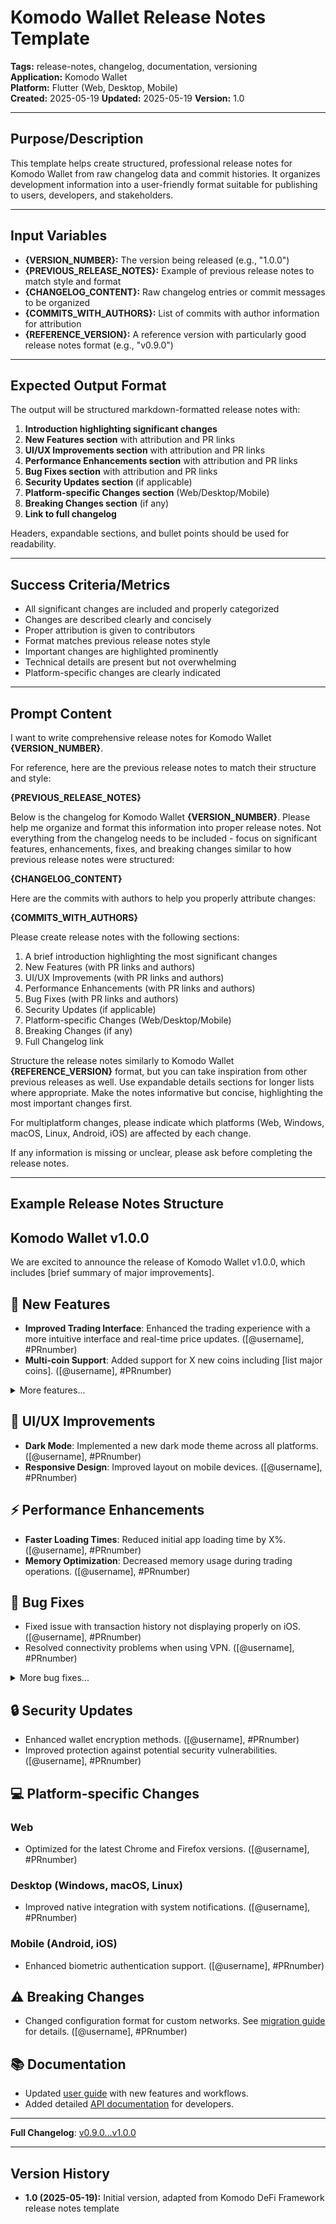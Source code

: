 # Komodo Wallet Release Notes Template

**Tags:** release-notes, changelog, documentation, versioning  
**Application:** Komodo Wallet  
**Platform:** Flutter (Web, Desktop, Mobile)  
**Created:** 2025-05-19
**Updated:** 2025-05-19
**Version:** 1.0

---

## Purpose/Description

This template helps create structured, professional release notes for Komodo Wallet from raw changelog data and commit histories. It organizes development information into a user-friendly format suitable for publishing to users, developers, and stakeholders.

---

## Input Variables

- **{VERSION_NUMBER}:** The version being released (e.g., "1.0.0")
- **{PREVIOUS_RELEASE_NOTES}:** Example of previous release notes to match style and format
- **{CHANGELOG_CONTENT}:** Raw changelog entries or commit messages to be organized
- **{COMMITS_WITH_AUTHORS}:** List of commits with author information for attribution
- **{REFERENCE_VERSION}:** A reference version with particularly good release notes format (e.g., "v0.9.0")

---

## Expected Output Format

The output will be structured markdown-formatted release notes with:

1. **Introduction highlighting significant changes**
2. **New Features section** with attribution and PR links
3. **UI/UX Improvements section** with attribution and PR links
4. **Performance Enhancements section** with attribution and PR links
5. **Bug Fixes section** with attribution and PR links
6. **Security Updates section** (if applicable)
7. **Platform-specific Changes section** (Web/Desktop/Mobile)
8. **Breaking Changes section** (if any)
9. **Link to full changelog**

Headers, expandable sections, and bullet points should be used for readability.

---

## Success Criteria/Metrics

- All significant changes are included and properly categorized
- Changes are described clearly and concisely
- Proper attribution is given to contributors
- Format matches previous release notes style
- Important changes are highlighted prominently
- Technical details are present but not overwhelming
- Platform-specific changes are clearly indicated

---

## Prompt Content

I want to write comprehensive release notes for Komodo Wallet **{VERSION_NUMBER}**.

For reference, here are the previous release notes to match their structure and style:

**{PREVIOUS_RELEASE_NOTES}**

Below is the changelog for Komodo Wallet **{VERSION_NUMBER}**. Please help me organize and format this information into proper release notes. Not everything from the changelog needs to be included - focus on significant features, enhancements, fixes, and breaking changes similar to how previous release notes were structured:

**{CHANGELOG_CONTENT}**

Here are the commits with authors to help you properly attribute changes:

**{COMMITS_WITH_AUTHORS}**

Please create release notes with the following sections:

1. A brief introduction highlighting the most significant changes
2. New Features (with PR links and authors)
3. UI/UX Improvements (with PR links and authors)
4. Performance Enhancements (with PR links and authors)
5. Bug Fixes (with PR links and authors)
6. Security Updates (if applicable)
7. Platform-specific Changes (Web/Desktop/Mobile)
8. Breaking Changes (if any)
9. Full Changelog link

Structure the release notes similarly to Komodo Wallet **{REFERENCE_VERSION}** format, but you can take inspiration from other previous releases as well. Use expandable details sections for longer lists where appropriate. Make the notes informative but concise, highlighting the most important changes first.

For multiplatform changes, please indicate which platforms (Web, Windows, macOS, Linux, Android, iOS) are affected by each change.

If any information is missing or unclear, please ask before completing the release notes.

---

## Example Release Notes Structure

## Komodo Wallet v1.0.0

We are excited to announce the release of Komodo Wallet v1.0.0, which includes [brief summary of major improvements].

## 🚀 New Features

- **Improved Trading Interface**: Enhanced the trading experience with a more intuitive interface and real-time price updates. ([@username], #PRnumber)
- **Multi-coin Support**: Added support for X new coins including [list major coins]. ([@username], #PRnumber)

<details>
<summary>More features...</summary>

- Additional feature 1 ([@username], #PRnumber)
- Additional feature 2 ([@username], #PRnumber)
</details>

## 🎨 UI/UX Improvements

- **Dark Mode**: Implemented a new dark mode theme across all platforms. ([@username], #PRnumber)
- **Responsive Design**: Improved layout on mobile devices. ([@username], #PRnumber)

## ⚡ Performance Enhancements

- **Faster Loading Times**: Reduced initial app loading time by X%. ([@username], #PRnumber)
- **Memory Optimization**: Decreased memory usage during trading operations. ([@username], #PRnumber)

## 🐛 Bug Fixes

- Fixed issue with transaction history not displaying properly on iOS. ([@username], #PRnumber)
- Resolved connectivity problems when using VPN. ([@username], #PRnumber)

<details>
<summary>More bug fixes...</summary>

- Additional bug fix 1 ([@username], #PRnumber)
- Additional bug fix 2 ([@username], #PRnumber)
</details>

## 🔒 Security Updates

- Enhanced wallet encryption methods. ([@username], #PRnumber)
- Improved protection against potential security vulnerabilities. ([@username], #PRnumber)

## 💻 Platform-specific Changes

### Web

- Optimized for the latest Chrome and Firefox versions. ([@username], #PRnumber)

### Desktop (Windows, macOS, Linux)

- Improved native integration with system notifications. ([@username], #PRnumber)

### Mobile (Android, iOS)

- Enhanced biometric authentication support. ([@username], #PRnumber)

## ⚠️ Breaking Changes

- Changed configuration format for custom networks. See [migration guide](#) for details. ([@username], #PRnumber)

## 📚 Documentation

- Updated [user guide](#) with new features and workflows.
- Added detailed [API documentation](#) for developers.

---

**Full Changelog**: [v0.9.0...v1.0.0](https://github.com/KomodoPlatform/komodo-wallet/compare/v0.9.0...v1.0.0)

---

## Version History

- **1.0 (2025-05-19):** Initial version, adapted from Komodo DeFi Framework release notes template
